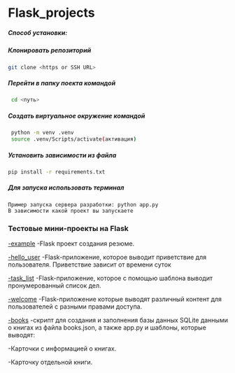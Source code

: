 # Flask_projects

##### Способ установки:

##### Клонировать репозиторий
``` bash
git clone <https or SSH URL>
 ```
##### Перейти в папку поекта командой 
``` bash
 cd <путь>
```
##### Создать виртуальное окружение командой 
``` bash
 python -m venv .venv
 source .venv/Scripts/activate(активация)
```
##### Установить зависимости из файла 
``` bash 
pip install -r requirements.txt
```
##### Для запуска использовать терминал
```
Пример запуска сервера разработки: python app.py
В зависимости какой проект вы запускаете
```

### Тестовые мини-проекты на Flask

[-example](https://github.com/Trishkin32/Flask_projects/tree/main/example)
-Flask проект создания резюме.

[-hello_user](https://github.com/Trishkin32/Flask_projects/tree/main/hello_user)
-Flask-приложение, которое выводит приветствие для пользователя. Приветствие зависит от времени суток

[-task_list](https://github.com/Trishkin32/Flask_projects/tree/main/task_list)
-Flask-приложение, которое с помощью шаблона выводит пронумерованный список дел.

[-welcome](https://github.com/Trishkin32/Flask_projects/tree/main/welcome)
-Flask-приложение которые выводят различный контент для пользователей с разными правами доступа.

[-books](https://github.com/Trishkin32/Flask_projects/tree/main/books)
-скрипт для создания и заполнения базы данных SQLite данными о книгах из файла books.json, а также app.py и шаблоны, которые выводят:

-Карточки с информацией о книгах.

-Карточку отдельной книги.